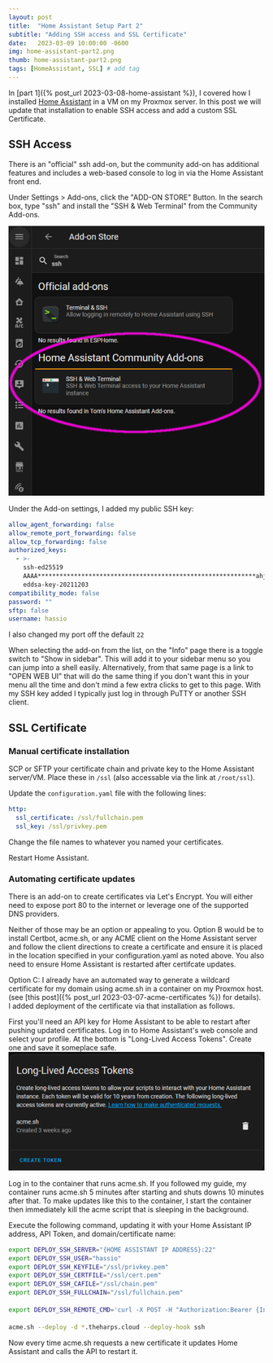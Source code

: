 ```yaml
---
layout: post
title:  "Home Assistant Setup Part 2"
subtitle: "Adding SSH access and SSL Certificate"
date:   2023-03-09 10:00:00 -0600
img: home-assistant-part2.png
thumb: home-assistant-part2.png
tags: [HomeAssistant, SSL] # add tag
---
```

In [part 1]({% post_url 2023-03-08-home-assistant %}), I covered how I installed [Home Assistant](https://www.home-assistant.io/) in a VM on my Proxmox server.  In this post we will update that installation to enable SSH access and add a custom SSL Certificate.

## SSH Access
There is an "official" ssh add-on, but the community add-on has additional features and includes a web-based console to log in via the Home Assistant front end.

Under Settings > Add-ons, click the "ADD-ON STORE" Button. In the search box, type "ssh" and install the "SSH & Web Terminal" from the Community Add-ons.

![SSH Add On](/imgs/SSH-Add-On.png)

Under the Add-on settings, I added my public SSH key:
```yaml
allow_agent_forwarding: false
allow_remote_port_forwarding: false
allow_tcp_forwarding: false
authorized_keys:
  - >-
    ssh-ed25519
    AAAA************************************************************ahja
    eddsa-key-20211203
compatibility_mode: false
password: ""
sftp: false
username: hassio
```

I also changed my port off the default `22`

When selecting the add-on from the list, on the "Info" page there is a toggle switch to "Show in sidebar". This will add it to your sidebar menu so you can jump into a shell easily. Alternatively, from that same page is a link to "OPEN WEB UI" that will do the same thing if you don't want this in your menu all the time and don't mind a few extra clicks to get to this page. With my SSH key added I typically just log in through PuTTY or another SSH client.

## SSL Certificate
### Manual certificate installation
SCP or SFTP your certificate chain and private key to the Home Assistant server/VM. Place these in `/ssl` (also accessable via the link at `/root/ssl`).

Update the `configuration.yaml` file with the following lines:
```yaml
http:
  ssl_certificate: /ssl/fullchain.pem
  ssl_key: /ssl/privkey.pem
```
Change the file names to whatever you named your certificates.

Restart Home Assistant.

### Automating certificate updates
There is an add-on to create certificates via Let's Encrypt. You will either need to expose port 80 to the internet or leverage one of the supported DNS providers.

Neither of those may be an option or appealing to you. Option B would be to install Certbot, acme.sh, or any ACME client on the Home Assistant server and follow the client directions to create a certificate and ensure it is placed in the location specified in your configuration.yaml as noted above. You also need to ensure Home Assistant is restarted after certifcate updates.

Option C: I already have an automated way to generate a wildcard certificate for my domain using acme.sh in a container on my Proxmox host. (see [this post]({% post_url 2023-03-07-acme-certificates %}) for details). I added deployment of the certificate via that installation as follows.

First you'll need an API key for Home Assistant to be able to restart after pushing updated certificates. Log in to Home Assistant's web console and select your profile. At the bottom is "Long-Lived Access Tokens". Create one and save it someplace safe.
![API Token](/imgs/HomeAssistantApiToken.png)

Log in to the container that runs acme.sh. If you followed my guide, my container runs acme.sh 5 minutes after starting and shuts downs 10 minutes after that. To make updates like this to the container, I start the container then immediately kill the acme script that is sleeping in the background.

Execute the following command, updating it with your Home Assistant IP address, API Token, and domain/certificate name:
```sh
export DEPLOY_SSH_SERVER="{HOME ASSISTANT IP ADDRESS}:22"
export DEPLOY_SSH_USER="hassio"
export DEPLOY_SSH_KEYFILE="/ssl/privkey.pem"
export DEPLOY_SSH_CERTFILE="/ssl/cert.pem"
export DEPLOY_SSH_CAFILE="/ssl/chain.pem"
export DEPLOY_SSH_FULLCHAIN="/ssl/fullchain.pem"

export DEPLOY_SSH_REMOTE_CMD='curl -X POST -H "Authorization:Bearer {InsertAPIToken}" https://localhost:8123/api/services/homeassistant/restart'

acme.sh --deploy -d *.theharps.cloud --deploy-hook ssh
```

Now every time acme.sh requests a new certificate it updates Home Assistant and calls the API to restart it.
